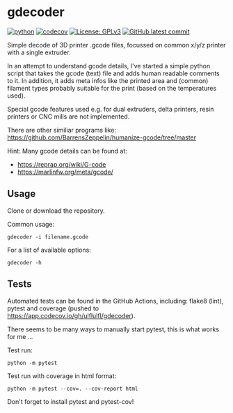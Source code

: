 # gdecoder

[![python](https://img.shields.io/badge/python-3.10%20%7C%203.11%20%7C%203.12-blue)](https://www.python.org) [![codecov](https://codecov.io/gh/ulflulfl/gdecoder/graph/badge.svg?token=3E8MW86VM7)](https://codecov.io/gh/ulflulfl/gdecoder) [![License: GPLv3](https://img.shields.io/badge/License-GPLv3-blue.svg)](https://www.gnu.org/licenses/gpl-3.0) [![GitHub latest commit](https://badgen.net/github/last-commit/ulflulfl/gdecoder)](https://GitHub.com/Naereen/StrapDown.js/commit/)

Simple decode of 3D printer .gcode files, focussed on common x/y/z printer with a single extruder.

In an attempt to understand gcode details, I've started a simple python script that takes the gcode (text) file and adds human readable comments to it. In addition, it adds meta infos like the printed area and (common) filament types probably suitable for the print (based on the temperatures used).

Special gcode features used e.g. for dual extruders, delta printers, resin printers or CNC mills are not implemented.

There are other similiar programs like: https://github.com/BarrensZeppelin/humanize-gcode/tree/master

Hint: Many gcode details can be found at:
* https://reprap.org/wiki/G-code
* https://marlinfw.org/meta/gcode/

## Usage

Clone or download the repository.

Common usage:

```
gdecoder -i filename.gcode
```

For a list of available options:

```
gdecoder -h
```



## Tests

Automated tests can be found in the GitHub Actions, including: flake8 (lint), pytest and coverage (pushed to https://app.codecov.io/gh/ulflulfl/gdecoder).

There seems to be many ways to manually start pytest, this is what works for me ...

Test run:
```
python -m pytest
```
Test run with coverage in html format:
```
python -m pytest --cov=. --cov-report html
```

Don't forget to install pytest and pytest-cov!